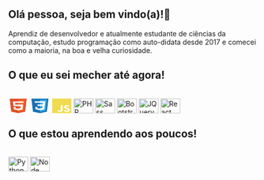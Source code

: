 ## Olá pessoa, seja bem vindo(a)!👋 

Aprendiz de desenvolvedor e atualmente estudante de ciências da computação, estudo programação como auto-didata desde 2017 e comecei como a maioria, na boa e velha curiosidade.

## O que eu sei mecher até agora!
<div style="display: inline_block"><br>
  <img title="HTML 5" align="center" height="30" width="40" src="https://raw.githubusercontent.com/devicons/devicon/master/icons/html5/html5-original.svg">
  <img title="CSS 3" align="center" height="30" width="40" src="https://raw.githubusercontent.com/devicons/devicon/master/icons/css3/css3-original.svg">
    <img title="Javascript" align="center" height="30" width="40" src="https://raw.githubusercontent.com/devicons/devicon/master/icons/javascript/javascript-plain.svg">
    <img title="PHP" align="center" height="30" width="40" src="https://cdn.jsdelivr.net/gh/devicons/devicon/icons/php/php-original.svg">
  <img title="Sass" align="center" height="30" width="40" src="https://cdn.jsdelivr.net/gh/devicons/devicon/icons/sass/sass-original.svg">
  <img title="Bootstrap" align="center" height="30" width="40" src="https://cdn.jsdelivr.net/gh/devicons/devicon/icons/bootstrap/bootstrap-original.svg">
  <img title="JQuery" align="center" height="30" width="40" src="https://cdn.jsdelivr.net/gh/devicons/devicon/icons/jquery/jquery-original.svg">
    <img title="React JS" align="center" height="30" width="40" src="https://cdn.jsdelivr.net/gh/devicons/devicon/icons/react/react-original.svg">
</div>

## O que estou aprendendo aos poucos!
<div style="display: inline_block"><br>
  <img title="Python" align="center" height="30" width="40" src="https://cdn.jsdelivr.net/gh/devicons/devicon/icons/python/python-original.svg">
  <img title="Node" align="center" height="30" width="40" src="https://cdn.jsdelivr.net/gh/devicons/devicon/icons/nodejs/nodejs-original-wordmark.svg" />
</div>
  

